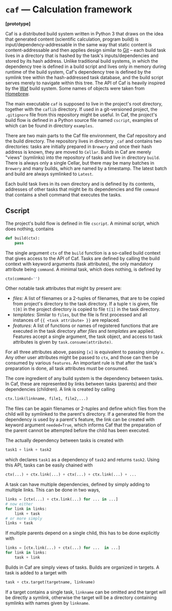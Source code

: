 # `caf` — Calculation framework

**[prototype]**

Caf is a distributed build system written in Python 3 that draws on the idea that generated content (scientific calculation, program build) is input/dependency-addressable in the same way that static content is content-addressable and then applies design similar to [Git](https://git-scm.com) – each build task lives in a directory that is hashed by the task's inputs/dependencies and stored by its hash address. Unlike traditional build systems, in which the dependency tree is defined in a build script and lives only in memory during runtime of the build system, Caf's dependency tree is defined by the symlink tree within the hash-addressed task database, and the build script serves merely to navigate within this tree. The API of Caf is heavily inspired by the [Waf](https://waf.io) build system. Some names of objects were taken from [Homebrew](http://brew.sh).

The main executable `caf` is supposed to live in the project's root directory, together with the `caflib` directory. If used in a git-versioned project, the `.gitignore` file from this repository might be useful. In Caf, the project's build flow is defined in a Python source file named `cscript`, examples of which can be found in directory `examples`.

There are two main parts to the Caf file environment, the Caf repository and the build directory. The repository lives in directory `_caf` and contains two directories: tasks are initially prepared in `Brewery` and once their hash address is known, they are moved to `Cellar`. Builds in Caf are merely "views" (symlinks) into the repository of tasks and live in directory `build`. There is always only a single Cellar, but there may be many batches in `Brewery` and many builds, which are named by a timestamp. The latest batch and build are always symlinked to `Latest`.

Each build task lives in its own directory and is defined by its contents, addresses of other tasks that might be its dependencies and file `command` that contains a shell command that executes the tasks.

## Cscript

The project's build flow is defined in file `cscript`. A minimal script, which does nothing, contains

```python
def build(ctx):
    pass
```

The single argument `ctx` of the `build` function is a so-called build context that gives access to the API of Caf. Tasks are defined by calling the build context with keyword arguments (task attributes), the only mandatory attribute being `command`. A minimal task, which does nothing, is defined by

```python
ctx(command='')
```

Other notable task attributes that might by present are:

- *files*: A list of filenames or a 2-tuples of filenames, that are to be copied from project's directory to the task directory. If a tuple `t` is given, file `t[0]` in the project directory is copied to file `t[1]` in the task directory.
- *templates*: Similar to `files`, but the file is first processed and all instances of `{{ <task attribute> }}` are replaced.
- *features*: A list of functions or names of registered functions that are executed in the task directory after *files* and *templates* are applied. Features accept a single argument, the task object, and access to task attributes is given by `task.consume(attribute)`.

For all three attributes above, passing `[x]` is equivalent to passing simply `x`. Any other user attributes might be passed to `ctx`, and those can then be consumed by various `features`. An important rule is that after the task's preparation is done, all task attributes must be consumed.

The core ingredient of any build system is the dependency between tasks. In Caf, these are represented by links between tasks (parents) and their dependencies (children). A link is created by calling

```python
ctx.link(linkname, file1, file2,...)
```

The files can be again filenames or 2-tuples and define which files from the child will by symlinked to the parent's directory. If a generated file from the dependency is used by a parent's feature, the link can be created with keyword argument `needed=True`, which informs Caf that the preparation of the parent cannot be attempted before the child has been executed.

The actually dependency between tasks is created with

```python
task1 + link + task2
```
which declares `task1` as a dependency of `task2` and returns `task2`. Using this API, tasks can be easily chained with

```python
ctx(...) + ctx.link(...) + ctx(...) + ctx.link(...) + ...
```

A task can have multiple dependencies, defined by simply adding to multiple links. This can be done in two ways,

```python
links = [ctx(...) + ctx.link(...) for ... in ...]
# now either 
for link in links:
	link + task
# or more simply
links + task
```

If multiple parents depend on a single child, this has to be done explicitly with

```python
links = [ctx.link(...) + ctx(...) for ...  in ...]
for link in links:
	task + link
```

Builds in Caf are simply views of tasks. Builds are organized in targets. A task is added to a target with

```python
task + ctx.target(targetname, linkname)
```

If a target contains a single task, `linkname` can be omitted and the target will be directly a symlink, otherwise the target will be a directory containing symlinks with names given by `linkname`.
